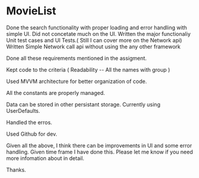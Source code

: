 # MovieList

Done the search functionality with proper loading and error handling with simple UI. Did not concetate much on the UI.
Written the major functionaliy Unit test cases and UI Tests.( Still I can cover more on the Network api)
Written Simple Network call api without using the any other framework

Done all these requirements mentioned in the assigment.

Kept code to the criteria ( Readability -- All the names with group )

Used MVVM architecture for better organization of code.

All the constants are properly managed.

Data can be stored in other persistant storage. Currently using UserDefaults.

Handled the erros.

Used Github for dev.

Given all the above, I think there can be improvements in UI and some error handling. Given time frame I have done this. Please let me know if you need more infomation about in detail.

Thanks.






